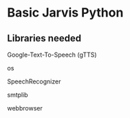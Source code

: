 # Basic Jarvis Python

## Libraries needed

Google-Text-To-Speech (gTTS)

os

SpeechRecognizer

smtplib

webbrowser
